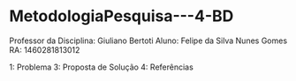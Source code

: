 # MetodologiaPesquisa---4-BD
Professor da Disciplina: Giuliano Bertoti Aluno: Felipe da Silva Nunes Gomes RA: 1460281813012

1: Problema
3: Proposta de Solução
4: Referências
